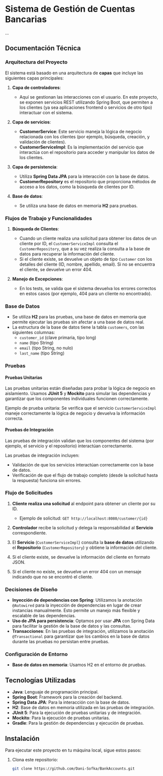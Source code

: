 # Sistema de Gestión de Cuentas Bancarias

...

## Documentación Técnica

### Arquitectura del Proyecto

El sistema está basado en una arquitectura de **capas** que incluye las siguientes capas principales:

1. **Capa de controladores**:
   - Aquí se gestionan las interacciones con el usuario. En este proyecto, se exponen servicios REST utilizando Spring Boot, que permiten a los clientes (ya sea aplicaciones frontend o servicios de otro tipo) interactuar con el sistema.

2. **Capa de servicios**:
   - **CustomerService**: Este servicio maneja la lógica de negocio relacionada con los clientes (por ejemplo, búsqueda, creación, y validación de clientes).
   - **CustomerServiceImpl**: Es la implementación del servicio que interactúa con el repositorio para acceder y manipular los datos de los clientes.

3. **Capa de persistencia**:
   - Utiliza **Spring Data JPA** para la interacción con la base de datos.
   - **CustomerRepository** es el repositorio que proporciona métodos de acceso a los datos, como la búsqueda de clientes por ID.

4. **Base de datos**:
   - Se utiliza una base de datos en memoria **H2** para pruebas.

### Flujos de Trabajo y Funcionalidades

1. **Búsqueda de Clientes**:
   - Cuando un cliente realiza una solicitud para obtener los datos de un cliente por ID, el `CustomerServiceImpl` consulta el `CustomerRepository`, que a su vez realiza la consulta a la base de datos para recuperar la información del cliente.
   - Si el cliente existe, se devuelve un objeto de tipo `Customer` con los detalles del cliente (ID, nombre, apellido, email). Si no se encuentra el cliente, se devuelve un error 404.

2. **Manejo de Excepciones**:
   - En los tests, se valida que el sistema devuelva los errores correctos en estos casos (por ejemplo, 404 para un cliente no encontrado).

### Base de Datos
- Se utiliza **H2** para las pruebas, una base de datos en memoria que permite ejecutar las pruebas sin afectar a una base de datos real.
- La estructura de la base de datos tiene la tabla `customers`, con las siguientes columnas:
  - `customer_id` (clave primaria, tipo long)
  - `name` (tipo String)
  - `email` (tipo String, no nulo)
  - `last_name` (tipo String)

### Pruebas

#### Pruebas Unitarias

Las pruebas unitarias están diseñadas para probar la lógica de negocio en aislamiento. Usamos **JUnit 5** y **Mockito** para simular las dependencias y garantizar que los componentes individuales funcionen correctamente.

Ejemplo de prueba unitaria: Se verifica que el servicio `CustomerServiceImpl` maneje correctamente la lógica de negocio y devuelva la información correcta.

#### Pruebas de Integración

Las pruebas de integración validan que los componentes del sistema (por ejemplo, el servicio y el repositorio) interactúan correctamente.

Las pruebas de integración incluyen:
- Validación de que los servicios interactúan correctamente con la base de datos.
- Verificación de que el flujo de trabajo completo (desde la solicitud hasta la respuesta) funciona sin errores.

### Flujo de Solicitudes

1. **Cliente realiza una solicitud** al endpoint para obtener un cliente por su ID.
   - Ejemplo de solicitud: `GET http://localhost:8080/customer/{id}`

2. **Controlador** recibe la solicitud y delega la responsabilidad al **Servicio** correspondiente.

3. El **Servicio** (`CustomerServiceImpl`) consulta la **base de datos** utilizando el **Repositorio** (`CustomerRepository`) y obtiene la información del cliente.

4. Si el cliente existe, se devuelve la información del cliente en formato JSON.

5. Si el cliente no existe, se devuelve un error 404 con un mensaje indicando que no se encontró el cliente.

### Decisiones de Diseño

- **Inyección de dependencias con Spring**: Utilizamos la anotación `@Autowired` para la inyección de dependencias en lugar de crear instancias manualmente. Esto permite un manejo más flexible y escalable de las dependencias.
- **Uso de JPA para persistencia**: Optamos por usar **JPA** con Spring Data para facilitar la gestión de la base de datos y las consultas.
- **Transacciones**: En las pruebas de integración, utilizamos la anotación `@Transactional` para garantizar que los cambios en la base de datos durante las pruebas no persistan entre pruebas.

### Configuración de Entorno

- **Base de datos en memoria**: Usamos H2 en el entorno de pruebas.

## Tecnologías Utilizadas

- **Java**: Lenguaje de programación principal.
- **Spring Boot**: Framework para la creación del backend.
- **Spring Data JPA**: Para la interacción con la base de datos.
- **H2**: Base de datos en memoria utilizada en las pruebas de integración.
- **JUnit 5**: Para la ejecución de pruebas unitarias y de integración.
- **Mockito**: Para la ejecución de pruebas unitarias.
- **Gradle**: Para la gestión de dependencias y ejecución de pruebas.

## Instalación

Para ejecutar este proyecto en tu máquina local, sigue estos pasos:

1. Clona este repositorio:
   ```bash
   git clone https://github.com/Dani-Sofka/BankAccounts.git
